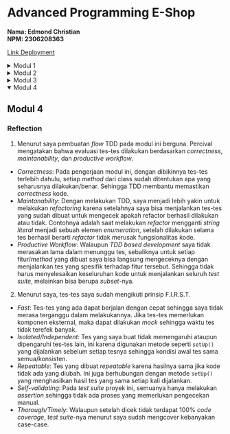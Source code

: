 # Advanced Programming E-Shop
**Nama: Edmond Christian**<br>
**NPM: 2306208363**

[Link Deployment](https://frequent-lynnett-edpootis-3043dec4.koyeb.app/)

<details>
<summary>Modul 1</summary>

## Modul 1
### Reflection 1

Melalui modul ini saya telah mempelajari mengenai *coding standard* seperti clean code. Salah satu *practice*nya yang sederhana adalah memberikan nama yang berarti pada nama variabel, fungsi, ataupun *class*. Dengan *meaningful names* saya tidak perlu sering mengecek maksud dari variabel/fungsi tersebut sehingga menghemat waktu. Pada modul semua nama-nama memiliki maksud tertentu yang jelas dan ringkas juga. Menurut saya, penamaan variabel saya sudah cukup baik karena sudah saya biasakan sejak dulu.
<br>Prinsip *clean code* yang kedua adalah mengenai pembuatan fungsi yang sederhana dan melakukan 1 hal tanpa mengubah hal lain. Biasanya fungsi yang saya buat kebalikannya, atau mencoba melakukan suatu fitur secara keseluruhan dalam satu fungsi. Setelah melihat tutorial, saya menjadi sadar akan fungsi yang lebih rapih dan sederhana, yang kemudian digunakan bersama untuk sebuah fitur.
<br>Sebelumnya, saya mengira bahwa *comment* yang lengkap berarti bagus. Namun setelah melihat fungsi-fungsi yang sederhana dan dapat menjelaskan dirinya hanya dengan dilihat, saya jadi tahu bahwa *comment* tidak selalunya dibutuhkan. Melainkan ada saat-saat tertentu dimana *comment* diperlukan (sesuai dengan modul). Meskipun begitu, pada tutorial ini saya merasa ada bagian yang kurang jelas, contohnya bagian tes yang menurut saya memerlukan *comment* lebih lanjut.
<br>*Practice clean code* yang tersisa adalah data struktur dan objek, dan *error handling*. Biasanya dalam membuat *class* suatu objek saya selalu menggunakan *concrete class* karena tidak merasa membutuhkan *interface* atau *abstract class*, tapi dengan berkembangnya kompleksitas proyek yang dikerjakan saya mungkin akan semakin banyak menggunakannya. Hal yang sama juga berlaku untuk *error handling*, yang saya lakukan biasanya minimal dan tidak mengikuti standar yang berlaku. Contohnya, pada tutorial ini *error handling* yang saya terapkan hanya pada di tes-tes.
<br><br>
Pada tutorial 1 ini, saya belum menerapkan standar *secure coding* apapun. Ini adalah karena tidak adanya *user* sehingga autentikasi dan otorisasi tidak dapat dilakukan. Namun ada juga *secure coding* yang dapat saya lakukan tapi tidak lakukan, yaitu *input data validation* dan *output data encoding*.
<br><br>
Hal-hal yang perlu saya perbaiki adalah
- Membuat *coding syntax* yang lebih jelas sehingga kebutuhan untuk *comment* berkurang
- Memperbaiki kebiasaan buruk dalam membuat fungsi
- Mengimplementasi penggunaan data struktur dan objek yang lebih baik
- Mengimplementasi *error handling*


Lalu, ada juga beberapa kekurangan spesifik pada *source code* proyek ini, yaitu
- Tidak adanya *input data validation* dan *output data encoding* sama sekali
- Tidak adanya sistem untuk melakukan autentikasi dan otorisasi
- Sintaks kode yang membutuhkan *comment*
- Penyimpanan data/*repository* yang berdasarkan *list* java
- Tampilan aplikasi yang polos

### Reflection 2
1.
- Setelah membuat *unit tests* saya merasa lebih yakin bahwa aplikasi yang dibuat akan berjalan sesuai dengan fungsinya.
- Menurut saya, jumlah *unit test* dalam suatu *class* dipengaruhi oleh berapa banyak fungsi atau hal yang dilakukan di dalamnya, dan hasil yang diinginkan. Namun *unit test* sebaiknya dilakukan dalam jumlah yang sedikit tapi memiliki *coverage* yang banyak.
- Kita mengetahui *unit test* cukup jika memiliki *coverage* yang banyak dan juga mencakupi *edge cases*. Dengan ini kita mengurangi kemungkinan kasus di mana program error.
- Jika kita memiliki 100% *code coverage* bukan berarti program tidak memiliki *bugs* atau error sama sekali. *Code coverage* hanya berarti berapa bagian dari kode yang sudah dijalankan pada suatu tes, jika tes yang dijalankan kurang lengkap atau tidak efektif maka tidak menutupi kemungkinan munculnya *bug* atau error.

2. Menurut saya pembuatan file baru untuk melakukan tes yang memverifikasi jumlah barang dalam *list product* akan mengurangi kualitas kode *functional test*. Ini karena banyaknya prosedur dan variabel yang mirip. Karena itu, sebaiknya tes tersebut dilakukan di *class* yang sama seperti pada file `CreateProductFunctionalTest.java`. Jika tidak, kualitas kode akan berkurang karena adanya pengulangan/duplikasi kode. Selain itu verifikasi jumlah barang dalam *list product* juga masih berhubungan dengan proses *create product* yang sudah memiliki filenya sehingga lebih masuk akan jika berada pada file yang sama.
</details>

<details>

<summary>Modul 2</summary>

## Modul 2
### Reflection
1. Pada *exercise* saya memperbaiki beberapa isu kode, isu-isunya adalah sebagai berikut:
- `Add a nested comment explaining why this method is empty, throw an UnsupportedOperationException or complete the implementation.
Methods should not be empty java:S1186`, isu ini disebabkan adanya *method* pada *concrete class* yang memiliki *body* kosong. Pada kode saya hal ini terdapat pada *method* `SetUp()` dalam salah satu *unit test*. Hal yang saya lakukan untuk memperbaiki isunya adalah menambahkan *comment* yang menjelaskan kenapa terdapat *method* kosong tersebut.
- `Group dependencies by their destination.
Dependencies should be grouped by destination kotlin:S6629`, isu ini terjadi karena pada `build.gradle.kts` urutan *dependencies* yang ditulis tidak dikelompokkan berdasarkan tujuannya dan tidak berurutan. Untuk memperbaikinya, saya hanya perlu mengelompokkan *depedencies* sesuai tujuan/fungsinya (misal: `implementation(..)` dan `testImplementation(..)`)
- `'Unnecessary imports should be removed java:S1128`, sesuai namanya isu ini terjadi karena terdapat *import* yang tidak digunakan dalam beberapa file. Cara memperbaikinya hanya dengan menghapusnya dari kode.

- `Swap these 2 arguments so they are in the correct order: expected value, actual value.
Assertion arguments should be passed in the correct order java:S3415`, isu ini disebabkan urutan argumen pada *assertion method* yang kebalik. Hal ini dikarenakan urutan untuk *expected value* dan *actual value* sudah ditentukan untuk meningkatkan *maintability* kode. Yang saya lakukan untuk memperbaikinya adalah mengubah urutan argumen pada *method-method* tersebut.

- Isu terakhir yang saya perbaiki adalah menghapus modifier `Public` pada beberapa *java test class*.

2. Menurut saya, implementasi yang sekarang telah memenuhi definisi CI dan CD. Pada implementasi sekarang, setiap terjadi perubahan atau perbaruan *codebase* yang di-*push*, maka akan langsung dilakukan pengetesan *unit tests* oleh GitHub Actions, dan *code analysis* oleh OSSF Scorecard dan SonarCloud sehingga sudah memenuhi definisi dari *Continuous Integration*. Dengan ini kode akan dicek kualitas dan kebenarannya setiap terjadi perubahan. Lalu, setiap *push* pada branch *master* yang dilakukan juga akan dilakukan *deployment* yang otomatis oleh Koyeb beserta tes-tesnya sehingga sudah memenuhi *Continuous Deployment*. Dengan ini maka workflow kode sudah memenuhi definisi dari *Continuous Integration* dan *Continuous Deployment*. Dengan ini juga setiap perubahan kode di *branch master* akan langsung mengetes dan mengdeploy proyek sehingga proses automasi CI/CD terjadi.
</details>

<details>

<summary>Modul 3</summary>

## Modul 3
### Reflection

1. Explain what principles you apply to your project!
- Single Responsibility Principle, pada proyek ini, *principle* ini diterapkan dengan memindahkan class `CarController` yang awalnya berada pada file `ProductController.java` ke filenya sendiri. Hal ini dilakukan karena keduanya memiliki tujuan yang berbeda.
- Open Closed Principle, pada proyek ini, OCP diterapkan pada interface `CarService` dan `ProductService`. Jika ingin menambahkan fitur baru terkait model yang ada, dapat dibuat implementasi yang baru tanpa melakukan modifikasi terhadap interface ataupun implementasi yang sudah ada.
- Liskov Substitution Principle, pada proyek ini awalnya class `CarController` memiliki *inheritance* dari `ProductController` sehingga menjadi subclassnya. Agar LSP diterapkan, maka dihapus hubungan *inheritance* dari kedua kelas tersebut. Ini dilakukan karena menurut LSP superclass `ProductController` harus bisa disubstitusi dengan `CarController`, tapi kedua class tersebut memiliki fungsi yang berbeda sehingga tidak bisa, dan sebaiknya dihapus hubungan super dan subclassnya.
- Interface Segregation Principle, pada proyek ini diterapkan melalui interface `CarService` dan `ProductService` yang hanya berisi *method* yang diperlukan implementasinya, tanpa mengandung *method* yang tidak diperlukan (sudah tersegregasi menurut modelnya.
- Dependency Inversion Principle, pada proyek ini awalnya class `CarController` yang merupakan *high level module* memiliki dependensi terhadap `CarServiceImpl` yang merupakan sebuah *detailed*/*concrete* class, sehingga agar DIP diterapkan digganti dependensi tersebut terhadap interface `CarService`.
2. Explain the advantages of applying SOLID principles to your project with examples.
- Meningkatkan *maintainability*, contohnya karena SOLID Principle, setiap *model*, *service*, *repository*, dan *controller* tersegregasi berdasarkan *model* `Product` atau `Car`. Dengan ini maka jika ingin mengubah fitur-fitur yang berkaitan dengan salah satu model, hanya perlu mengubah kode dari file yang terkaitan, tanpa memengaruhi kode untuk model lain.
- Memudahkan *testing* dan pengembangan kode, karena setiap class yang sudah dipisahkan dengan tujuannya masing-masing, menjadi mudah untuk mengecek bagian apa yang sudah dites atau belum. Juga karena itu untuk membuat fitur atau pengembangan proyek menjadi lebih cepat dan mudah karena struktur *codebase* yang rapih dapat mengurangi *bug* yang dapat terbuat, dan kemudahan membaca kode juga berpengaruh.

3. Explain the disadvantages of not applying SOLID principles to your project with examples.
- Kode yang berantakan/sulit dibaca, misalkan SOLID Principle tidak diterapkan maka class `CarController` akan tetap berada pada file `ProductController.java` yang seharusnya hanya untuk class `ProductController`, akibatnya kode berantakan yang juga memengaruhi hal lainnya.
- Mengurangi *maintainability*, misalkan SOLID Principle tidak diterapkan maka suatu interface bisa saja menjadi `ProductAndCarService`
</details>

<details open>

<summary>Modul 4</summary>

## Modul 4
### Reflection

1. Menurut saya pembuatan *flow* TDD pada modul ini berguna. Percival mengatakan bahwa evaluasi tes-tes dilakukan berdasarkan *correctness*,  *maintanability*, dan *productive workflow*.
- *Correctness*: Pada pengerjaan modul ini, dengan dibikinnya tes-tes terlebih dahulu, setiap *method* dari class sudah ditentukan apa yang seharusnya dilakukan/benar. Sehingga TDD membantu memastikan *correctness* kode.
- *Maintanability*: Dengan melakukan TDD, saya menjadi lebih yakin untuk melakukan *refactoring* karena setelahnya saya bisa menjalankan tes-tes yang sudah dibuat untuk mengecek apakah refactor berhasil dilakukan atau tidak. Contohnya adalah saat melakukan *refactor* mengganti *string literal* menjadi sebuah elemen *enumeration*, setelah dilakukan selama tes berhasil berarti *refactor* tidak merusak fungsionalitas kode.
- *Productive Workflow*: Walaupun *TDD based development* saya tidak merasakan lama dalam menunggu tes, sebaliknya untuk setiap fitur/*method* yang dibuat saya bisa langsung mengeceknya dengan menjalankan tes yang spesifik terhadap fitur tersebut. Sehingga tidak harus menyelesaikan keseluruhan kode untuk menjalankan seluruh *test suite*, melainkan bisa berupa *subset*-nya.

2. Menurut saya, tes-tes saya sudah mengikuti prinsip F.I.R.S.T.
- *Fast*: Tes-tes yang ada dapat berjalan dengan cepat sehingga saya tidak merasa terganggu dalam melakukannya. Jika tes-tes memerlukan komponen eksternal, maka dapat dilakukan *mock* sehingga waktu tes tidak terefek banyak.
- *Isolated/Independent*: Tes yang saya buat tidak memengaruhi ataupun dipengaruhi tes-tes lain, ini karena digunakan metode seperti `setUp()` yang dijalankan sebelum setiap tesnya sehingga kondisi awal tes sama semua/konsisten.
- *Repeatable*: Tes yang dibuat *repeatable* karena hasilnya sama jika kode tidak ada yang diubah. Ini juga berhubungan dengan metode `setUp()` yang menghasilkan hasil tes yang sama setiap kali dijalankan.
- *Self-validating*: Pada *test suite* proyek ini, semuanya hanya melakukan *assertion* sehingga tidak ada proses yang memerlukan pengecekan manual.
- *Thorough/Timely*: Walaupun setelah dicek tidak terdapat 100% *code coverage*, *test suite*-nya menurut saya sudah mengcover kebanyakan case-case.

</details>
